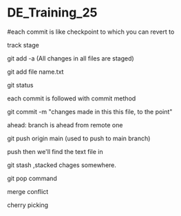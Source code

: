 # DE_Training_25
#each commit is like checkpoint to which you can revert to

track
stage

git add -a (All changes in all files are staged)

git add  file name.txt

git status

each commit is followed with commit method

git commit -m "changes made in this this file, to the point"

ahead: branch is ahead from remote one

git push origin main   (used to push to main branch)

push then we'll find the text file in 

git stash ,stacked chages somewhere.

git pop command

merge conflict
 
cherry picking

